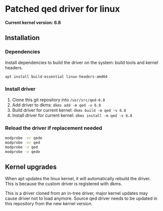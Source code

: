 # Patched qed driver for linux

**Current kernel version: 6.8**

## Installation

### Dependencies

Install dependencies to build the driver on the system:
build tools and kernel headers.

```sh
apt install build-essential linux-headers-amd64
```

### Install driver

1. Clone this git repository into `/usr/src/qed-6.8`
2. Add driver to dkms: `dkms add -m qed -v 6.8`
3. Build driver for current kernel: `dkms build -m qed -v 6.8`
4. Install driver for current kernel: `dkms install -m qed -v 6.8`

### Reload the driver if replacement needed

```sh
modprobe -vr qede
modprobe -vr qed
modprobe -v qed
modprobe -v qede
```

## Kernel upgrades

When apt updates the linux kernel, it will automatically rebuild the
driver. This is because the custom driver is registered with dkms.

This is a driver cloned from an in-tree driver, major kernel updates may
cause driver not to load anymore. Source qed driver needs to be updated in
this repository from the new kernel version.
